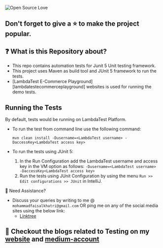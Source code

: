 ![Open Source Love](https://badges.frapsoft.com/os/v1/open-source.svg?v=103)

## Don't forget to give a :star: to make the project popular.

## :question: What is this Repository about?

- This repo contains automation tests for Junit 5 Unit testing framework.
- This project uses Maven as build tool and JUnit 5 framework to run the tests.
- [LambdaTest E-Commerce Playground][lambdatestecommerceplayground] websites is used for running the demo tests.

## Running the Tests

By default, tests would be running on LambdaTest Platform. 

- To run the test from command line use the following command:

    `mvn clean install -Dusername=<LambdaTest username> -DaccessKey<LambdaTest access key>`

- To run the tests using JUnit 5: 
  1. In the Run Configuration add the LambdaTest username and access key in the VM option as follows:
      `-Dusername=<LambdaTest username> -DaccessKey<LambdaTest access key>`
  2. Run the tests using JUnit Configuration by using the menu `Run >> Edit configurations >> JUnit` in IntelliJ.

🧬 Need Assistance?

- Discuss your queries by writing to me @ `mohammadfaisalkhatri@gmail.com`
  OR ping me on any of the social media sites using the below link:
    - [Linktree][linktree]

## :thought_balloon: Checkout the blogs related to Testing on my [website][] and [medium-account][medium]

[linktree]: https://linktr.ee/faisalkhatri

[website]: https://mfaisalkhatri.github.io

[medium]: https://medium.com/@iamfaisalkhatri
